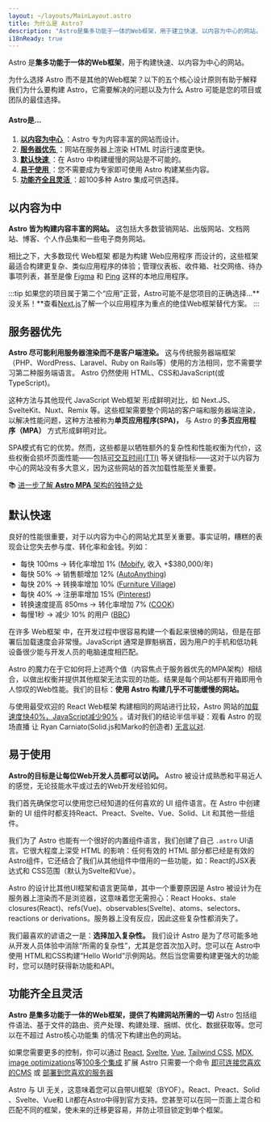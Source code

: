```yaml
---
layout: ~/layouts/MainLayout.astro
title: 为什么是 Astro?
description: "Astro是集多功能于一体的Web框架，用于建立快速、以内容为中心的网站。了解更多。"
i18nReady: true
---
```


Astro 是**集多功能于一体的Web框架**，用于构建快速、以内容为中心的网站。

为什么选择 Astro 而不是其他的Web框架？以下的五个核心设计原则有助于解释我们为什么要构建 Astro，它需要解决的问题以及为什么 Astro 可能是您的项目或团队的最佳选择。

#### Astro是...
1. [ **以内容为中心** ](#以内容为中心)：Astro 专为内容丰富的网站而设计。
2. [ **服务器优先** ](#服务器优先)：网站在服务器上渲染 HTML 时运行速度更快。
3. [ **默认快速** ](#默认快速)：在 Astro 中构建缓慢的网站是不可能的。
4. [ **易于使用** ](#易于使用)：您不需要成为专家即可使用 Astro 构建某些内容。
5. [ **功能齐全且灵活** ](#功能齐全且灵活)：超100多种 Astro 集成可供选择。

## 以内容为中
**Astro 皆为构建内容丰富的网站。** 这包括大多数营销网站、出版网站、文档网站、博客、个人作品集和一些电子商务网站。

相比之下，大多数现代 Web框架 都是为构建 Web应用程序 而设计的，这些框架最适合构建更复杂、类似应用程序的体验；管理仪表板、收件箱、社交网络、待办事项列表，甚至是像 [Figma](https://figma.com) 和 [Ping](https://ping.gg/) 这样的本地应用程序。

:::tip
如果您的项目属于第二个“应用”正营，Astro可能不是您项目的正确选择...**没关系！**查看[Next.js](https://nextjs.org/)了解一个以应用程序为重点的绝佳Web框架替代方案。
:::




## 服务器优先
**Astro 尽可能利用服务器渲染而不是客户端渲染。** 这与传统服务器端框架（PHP、WordPress、Laravel、Ruby on Rails等）使用的方法相同，您不需要学习第二种服务端语言。 Astro 仍然使用 HTML、CSS和JavaScript(或TypeScript)。

这种方法与其他现代 JavaScript Web框架 形成鲜明对比，如 Next.JS、SvelteKit、Nuxt、Remix 等。这些框架需要整个网站的客户端和服务器端渲染，以解决性能问题，这种方法被称为**单页应用程序(SPA)，** 与 Astro 的**多页应用程序（MPA）** 方式形成鲜明对比。

SPA模式有它的优势。然而，这些都是以牺牲额外的复杂性和性能权衡为代价，这些权衡会损坏页面性能——包括[可交互时间(TTI)]() 等关键指标——这对于以内容为中心的网站没有多大意义，因为这些网站的首次加载性能至关重要。

📚 [进一步了解 **Astro MPA** 架构的独特之处](/en/concepts/mpa-vs-spa/)




## 默认快速
良好的性能很重要，对于以内容为中心的网站尤其至关重要。事实证明，糟糕的表现会让您失去参与度、转化率和金钱。列如：
- 每快 100ms → 转化率增加 1% ([Mobify](https://web.dev/why-speed-matters/), 收入 +$380,000/年)
- 每快 50% → 销售额增加 12% ([AutoAnything](https://www.digitalcommerce360.com/2010/08/19/web-accelerator-revs-conversion-and-sales-autoanything/))
- 每快 20% → 转换率增加 10% ([Furniture Village](https://www.thinkwithgoogle.com/intl/en-gb/marketing-strategies/app-and-mobile/furniture-village-and-greenlight-slash-page-load-times-boosting-user-experience/))
- 每快 40% → 注册率增加 15% ([Pinterest](https://medium.com/pinterest-engineering/driving-user-growth-with-performance-improvements-cfc50dafadd7))
- 转换速度提高 850ms → 转化率增加 7% ([COOK](https://web.dev/why-speed-matters/))
- 每慢1秒 → 减少 10% 的用户 ([BBC](https://www.creativebloq.com/features/how-the-bbc-builds-websites-that-scale))

在许多 Web框架 中，在开发过程中很容易构建一个看起来很棒的网站，但是在部署后加载速度会非常慢。JavaScript 通常是罪魁祸首，因为用户的手机和低功耗设备很少能与开发人员的电脑速度相匹配。

Astro 的魔力在于它如何将上述两个值（内容焦点于服务器优先的MPA架构）相结合，以做出权衡并提供其他框架无法实现的功能。结果是每个网站都有开箱即用令人惊叹的Web性能。我们的目标：**使用 Astro 构建几乎不可能缓慢的网站。**

与使用最受欢迎的 React Web框架 构建相同的网站进行比较，Astro 网站的[加载速度快40%，JavaScript减少90%](https://twitter.com/t3dotgg/status/1437195415439360003) 。请对我们的结论半信半疑：观看 Astro 的现场直播 让 Ryan Carniato(Solid.js和Marko的创造者) [无言以对](https://youtu.be/2ZEMb_H-LYE?t=8163).



## 易于使用
**Astro的目标是让每位Web开发人员都可以访问。** Astro 被设计成熟悉和平易近人的感觉，无论技能水平或过去的Web开发经验如何。

我们首先确保您可以使用您已经知道的任何喜欢的 UI 组件语言。在 Astro 中创建新的 UI 组件时都支持React、Preact、Svelte、Vue、Solid、Lit 和其他一些组件。

我们为了 Astro 也能有一个很好的内置组件语言，我们创建了自己 `.astro` UI语言。它很大程度上深受 HTML 的影响：任何有效的 HTML 部分都已经是有效的 Astro组件，它还结合了我们从其他组件中借用的一些功能，如：React的JSX表达式和 CSS范围（默认为Svelte和Vue）。

Astro 的设计比其他UI框架和语言更简单，其中一个重要原因是 Astro 被设计为在服务器上渲染而不是浏览器，这意味着您无需担心：React Hooks、stale closures(React)、refs(Vue)、observables(Svelte)、atoms、selectors、reactions or derivations。服务器上没有反应，因此这些复杂性都消失了。

我们最喜欢的谚语之一是：**选择加入复杂性。** 我们设计 Astro 是为了尽可能多地从开发人员体验中消除“所需的复杂性”，尤其是您首次加入时。您可以在 Astro中使用 HTML和CSS构建“Hello World”示例网站。然后当您需要构建更强大的功能时，您可以随时获得新功能和API。




## 功能齐全且灵活

**Astro 是集多功能于一体的Web框架，提供了构建网站所需的一切** Astro 包括组件语法、基于文件的路由、资产处理、构建处理、捆绑、优化、数据获取等。您可以在不超过 Astro核心功能集 的情况下构建出色的网站。

如果您需要更多的控制，你可以通过 [React](https://www.npmjs.com/package/@astrojs/react), [Svelte](https://www.npmjs.com/package/@astrojs/svelte), [Vue](https://www.npmjs.com/package/@astrojs/vue), [Tailwind CSS](https://www.npmjs.com/package/@astrojs/tailwind), [MDX](https://www.npmjs.com/package/@astrojs/mdx), [image optimizations](https://www.npmjs.com/package/@astrojs/images)等[100多个集成](https://astro.build/integrations/) 扩展 Astro 只需要一个命令 [即可连接您喜欢的CMS](https://astro.build/integrations/) 或 [部署到您喜欢的服务器](/en/guides/deploy/)

Astro 与 UI 无关，这意味着您可以自带UI框架（BYOF）。React、Preact、Solid 、Svelte、Vue和 Lit都在Astro中得到官方支持。您甚至可以在同一页面上混合和匹配不同的框架，使未来的迁移更容易，并防止项目锁定到单个框架。

<!-- 在Astro中使用你最喜欢的UI框架，或者在不同的页面、网站、甚至团队中混合和匹配UI组件。你甚至可以在每个单独的页面上逐个选择你的UI框架组件，以获得最大的灵活性和最小的承诺。Astro还为你提供了一张 "摆脱（框架）牢狱之灾 "的卡片，让你可以逐步转换你的整个项目，而不中断你的网站。 -->

<!-- 这对大型企业来说有一个额外的好处：你可以在不增加服务器端代码的复杂性的情况下增加公司支持的UI框架的数量。每个Astro网站都有相同的服务器运行代码，无论你使用哪种UI框架。这大大降低了生产的复杂性，而不是运行用Next.js、SvelteKit和Nuxt构建的不同网站。 -->

<!-- 📚 转至: 链接到多框架支持？  -->

<!-- ## 默认快速 -->

<!-- 如上所述，Astro 构建了快速的网站。但我们对性能的关注不仅仅是Astro的“可能性”。我们希望良好的性能成为自动默认值。   -->

<!-- 当我们构建Astro时，我们厌倦了Web框架，这些框架*可以*在正确的人手中快速完成，但对于不了解每个选项或最佳实践的普通用户来说，这感觉很慢。我们有一个疯狂的想法：你甚至不应该考虑性能来构建一个快速的网站。我们的目标很简单：**使用Astro构建一个缓慢的网站应该非常困难。** -->

<!-- 这种默认快速的想法激发了许多其他Astro设计选择和默认行为，除了上面提到的部分水合作用。默认情况下，您的 JavaScript 和 CSS 是捆绑在一起的。默认情况下，您部署的服务器支持流式 HTML。第三件事当你使用Astro进行构建时，你会看到这些设计决策如何塑造你“在Astro中”的工作方式  -->

<!-- (// 我对最后一行的想法是：既定目标是让读者思考Astro中的事情是如何运作的。有了这样的小推，读者就更准备好了，这是如何工作的，我可能不得不调整我的期望。 //) -->


